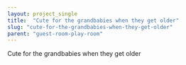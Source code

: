 ```yaml
---
layout: project_single
title:  "Cute for the grandbabies when they get older"
slug: "cute-for-the-grandbabies-when-they-get-older"
parent: "guest-room-play-room"
---
```

Cute for the grandbabies when they get older